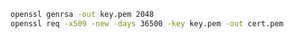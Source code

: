 ﻿```sh
openssl genrsa -out key.pem 2048
openssl req -x509 -new -days 36500 -key key.pem -out cert.pem
```
<!-- Then "openssl req" command takes input from stdin, therefore it must be the last command on this block! -->
